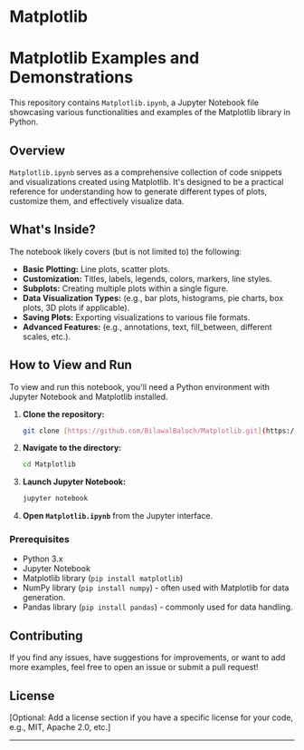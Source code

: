 # Matplotlib



# Matplotlib Examples and Demonstrations

This repository contains `Matplotlib.ipynb`, a Jupyter Notebook file showcasing various functionalities and examples of the Matplotlib library in Python.

## Overview

`Matplotlib.ipynb` serves as a comprehensive collection of code snippets and visualizations created using Matplotlib. It's designed to be a practical reference for understanding how to generate different types of plots, customize them, and effectively visualize data.

## What's Inside?

The notebook likely covers (but is not limited to) the following:

* **Basic Plotting:** Line plots, scatter plots.
* **Customization:** Titles, labels, legends, colors, markers, line styles.
* **Subplots:** Creating multiple plots within a single figure.
* **Data Visualization Types:** (e.g., bar plots, histograms, pie charts, box plots, 3D plots if applicable).
* **Saving Plots:** Exporting visualizations to various file formats.
* **Advanced Features:** (e.g., annotations, text, fill_between, different scales, etc.).

## How to View and Run

To view and run this notebook, you'll need a Python environment with Jupyter Notebook and Matplotlib installed.

1.  **Clone the repository:**
    ```bash
    git clone [https://github.com/BilawalBaloch/Matplotlib.git](https://github.com/BilawalBaloch/Matplotlib.git)
    ```
2.  **Navigate to the directory:**
    ```bash
    cd Matplotlib
    ```
3.  **Launch Jupyter Notebook:**
    ```bash
    jupyter notebook
    ```
4.  **Open `Matplotlib.ipynb`** from the Jupyter interface.

### Prerequisites

* Python 3.x
* Jupyter Notebook
* Matplotlib library (`pip install matplotlib`)
* NumPy library (`pip install numpy`) - often used with Matplotlib for data generation.
* Pandas library (`pip install pandas`) - commonly used for data handling.

## Contributing

If you find any issues, have suggestions for improvements, or want to add more examples, feel free to open an issue or submit a pull request!

## License

[Optional: Add a license section if you have a specific license for your code, e.g., MIT, Apache 2.0, etc.]

---
